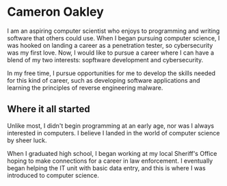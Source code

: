 # Cameron Oakley

I am an aspiring computer scientist who enjoys to programming and writing software that others could use. When I began pursuing computer science, I was hooked on landing a career as a penetration tester, so cybersecurity was my first love. Now, I would like to pursue a career where I can have a blend of my two interests: sopftware development and cybersecurity.

In my free time, I pursue opportunities for me to develop the skills needed for this kind of career, such as developing software applications and learning the principles of reverse engineering malware. 

## Where it all started

Unlike most, I didn't begin programming at an early age, nor was I always interested in computers. I believe I landed in the world of computer science by sheer luck. 

When I graduated high school, I began working at my local Sheriff's Office hoping to make connections for a career in law enforcement. I eventually began helping the IT unit with basic data entry, and this is where I was introduced to computer science.